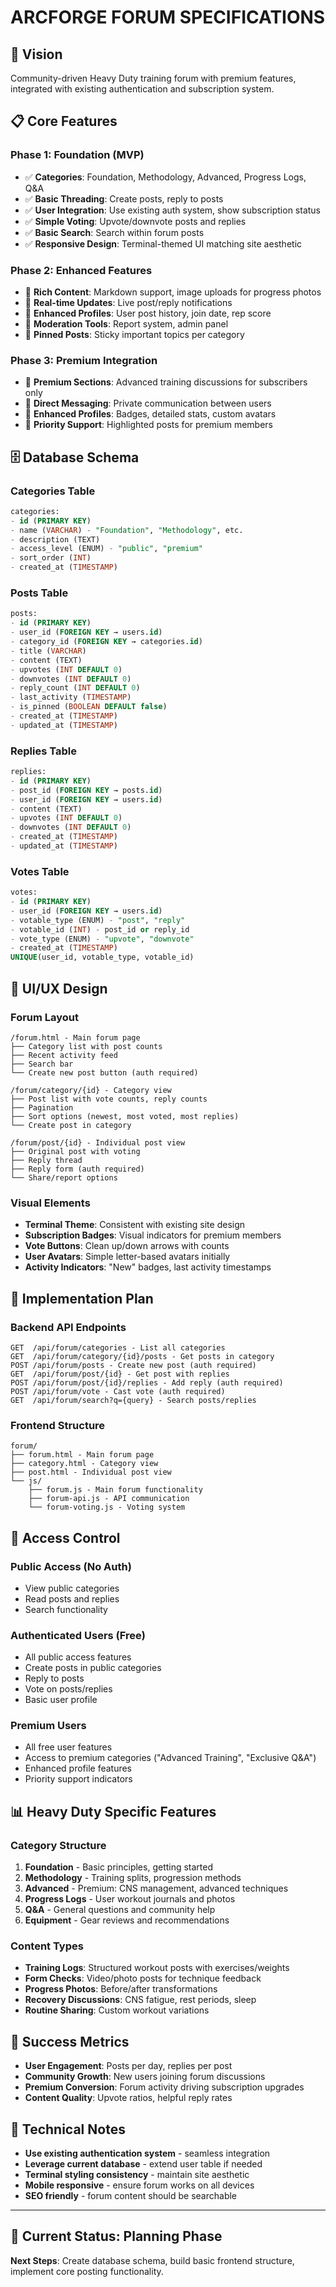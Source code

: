 # ARCFORGE FORUM SPECIFICATIONS

## 🎯 **Vision**
Community-driven Heavy Duty training forum with premium features, integrated with existing authentication and subscription system.

## 📋 **Core Features**

### **Phase 1: Foundation (MVP)**
- ✅ **Categories**: Foundation, Methodology, Advanced, Progress Logs, Q&A
- ✅ **Basic Threading**: Create posts, reply to posts
- ✅ **User Integration**: Use existing auth system, show subscription status
- ✅ **Simple Voting**: Upvote/downvote posts and replies
- ✅ **Basic Search**: Search within forum posts
- ✅ **Responsive Design**: Terminal-themed UI matching site aesthetic

### **Phase 2: Enhanced Features**
- 🔄 **Rich Content**: Markdown support, image uploads for progress photos
- 🔄 **Real-time Updates**: Live post/reply notifications
- 🔄 **Enhanced Profiles**: User post history, join date, rep score
- 🔄 **Moderation Tools**: Report system, admin panel
- 🔄 **Pinned Posts**: Sticky important topics per category

### **Phase 3: Premium Integration**
- 🔄 **Premium Sections**: Advanced training discussions for subscribers only
- 🔄 **Direct Messaging**: Private communication between users
- 🔄 **Enhanced Profiles**: Badges, detailed stats, custom avatars
- 🔄 **Priority Support**: Highlighted posts for premium members

## 🗄️ **Database Schema**

### **Categories Table**
```sql
categories:
- id (PRIMARY KEY)
- name (VARCHAR) - "Foundation", "Methodology", etc.
- description (TEXT)
- access_level (ENUM) - "public", "premium"
- sort_order (INT)
- created_at (TIMESTAMP)
```

### **Posts Table**
```sql
posts:
- id (PRIMARY KEY)
- user_id (FOREIGN KEY → users.id)
- category_id (FOREIGN KEY → categories.id)
- title (VARCHAR)
- content (TEXT)
- upvotes (INT DEFAULT 0)
- downvotes (INT DEFAULT 0)
- reply_count (INT DEFAULT 0)
- last_activity (TIMESTAMP)
- is_pinned (BOOLEAN DEFAULT false)
- created_at (TIMESTAMP)
- updated_at (TIMESTAMP)
```

### **Replies Table**
```sql
replies:
- id (PRIMARY KEY)
- post_id (FOREIGN KEY → posts.id)
- user_id (FOREIGN KEY → users.id)
- content (TEXT)
- upvotes (INT DEFAULT 0)
- downvotes (INT DEFAULT 0)
- created_at (TIMESTAMP)
- updated_at (TIMESTAMP)
```

### **Votes Table**
```sql
votes:
- id (PRIMARY KEY)
- user_id (FOREIGN KEY → users.id)
- votable_type (ENUM) - "post", "reply"
- votable_id (INT) - post_id or reply_id
- vote_type (ENUM) - "upvote", "downvote"
- created_at (TIMESTAMP)
UNIQUE(user_id, votable_type, votable_id)
```

## 🎨 **UI/UX Design**

### **Forum Layout**
```
/forum.html - Main forum page
├── Category list with post counts
├── Recent activity feed
├── Search bar
└── Create new post button (auth required)

/forum/category/{id} - Category view
├── Post list with vote counts, reply counts
├── Pagination
├── Sort options (newest, most voted, most replies)
└── Create post in category

/forum/post/{id} - Individual post view
├── Original post with voting
├── Reply thread
├── Reply form (auth required)
└── Share/report options
```

### **Visual Elements**
- **Terminal Theme**: Consistent with existing site design
- **Subscription Badges**: Visual indicators for premium members
- **Vote Buttons**: Clean up/down arrows with counts
- **User Avatars**: Simple letter-based avatars initially
- **Activity Indicators**: "New" badges, last activity timestamps

## 🚀 **Implementation Plan**

### **Backend API Endpoints**
```
GET  /api/forum/categories - List all categories
GET  /api/forum/category/{id}/posts - Get posts in category
POST /api/forum/posts - Create new post (auth required)
GET  /api/forum/post/{id} - Get post with replies
POST /api/forum/post/{id}/replies - Add reply (auth required)
POST /api/forum/vote - Cast vote (auth required)
GET  /api/forum/search?q={query} - Search posts/replies
```

### **Frontend Structure**
```
forum/
├── forum.html - Main forum page
├── category.html - Category view
├── post.html - Individual post view
└── js/
    ├── forum.js - Main forum functionality
    ├── forum-api.js - API communication
    └── forum-voting.js - Voting system
```

## 🔐 **Access Control**

### **Public Access (No Auth)**
- View public categories
- Read posts and replies
- Search functionality

### **Authenticated Users (Free)**
- All public access features
- Create posts in public categories
- Reply to posts
- Vote on posts/replies
- Basic user profile

### **Premium Users**
- All free user features
- Access to premium categories ("Advanced Training", "Exclusive Q&A")
- Enhanced profile features
- Priority support indicators

## 📊 **Heavy Duty Specific Features**

### **Category Structure**
1. **Foundation** - Basic principles, getting started
2. **Methodology** - Training splits, progression methods
3. **Advanced** - Premium: CNS management, advanced techniques
4. **Progress Logs** - User workout journals and photos
5. **Q&A** - General questions and community help
6. **Equipment** - Gear reviews and recommendations

### **Content Types**
- **Training Logs**: Structured workout posts with exercises/weights
- **Form Checks**: Video/photo posts for technique feedback
- **Progress Photos**: Before/after transformations
- **Recovery Discussions**: CNS fatigue, rest periods, sleep
- **Routine Sharing**: Custom workout variations

## 🎯 **Success Metrics**
- **User Engagement**: Posts per day, replies per post
- **Community Growth**: New users joining forum discussions
- **Premium Conversion**: Forum activity driving subscription upgrades
- **Content Quality**: Upvote ratios, helpful reply rates

## 🔧 **Technical Notes**
- **Use existing authentication system** - seamless integration
- **Leverage current database** - extend user table if needed
- **Terminal styling consistency** - maintain site aesthetic
- **Mobile responsive** - ensure forum works on all devices
- **SEO friendly** - forum content should be searchable

---

## 🚦 **Current Status: Planning Phase**
**Next Steps**: Create database schema, build basic frontend structure, implement core posting functionality.